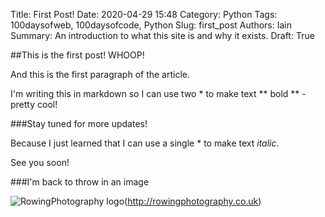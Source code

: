 Title: First Post!
Date: 2020-04-29 15:48
Category: Python
Tags: 100daysofweb, 100daysofcode, Python
Slug: first_post
Authors: Iain
Summary: An introduction to what this site is and why it exists. 
Draft: True

##This is the first post! WHOOP!

And this is the first paragraph of the article.

I'm writing this in markdown so I can use two * to make text ** bold ** - pretty cool!

###Stay tuned for more updates!

Because I just learned that I can use a single * to make text *italic*.

See you soon!

###I'm back to throw in an image

![RowingPhotography logo]({static}/images/rowingphotography.png)(http://rowingphotography.co.uk)